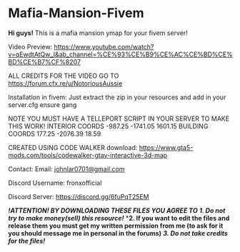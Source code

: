 # Mafia-Mansion-Fivem
**Hi guys!**
This is a mafia mansion ymap for your fivem server!

Video Preview:
https://www.youtube.com/watch?v=qEwdtAtQw_I&ab_channel=%CE%93%CE%B9%CE%AC%CE%BD%CE%BD%CE%B7%CF%8207

ALL CREDITS FOR THE VIDEO GO TO https://forum.cfx.re/u/NotoriousAussie

Installation in fivem:
Just extract the zip in your resources and add in your server.cfg ensure gang

NOTE YOU MUST HAVE A TELLEPORT SCRIPT IN YOUR SERVER TO MAKE THIS WORK!
INTERIOR COORDS -987.25 -1741.05 1601.15
BUILDING COORDS 177.25 -2076.39 18.59

CREATED USING CODE WALKER download: https://www.gta5-mods.com/tools/codewalker-gtav-interactive-3d-map

Contact: Email: johnlar0701@gmail.com

Discord Username: fronxofficial

Discord Server: https://discord.gg/6fuPqT25EM

***!ATTENTION! BY DOWNLOADING THESE FILES YOU AGREE TO***
***1. Do not try to make money(sell) this resource!***
***2. If you want to edit the files and release them you must get my written permission from me (to ask for it you should message me in personal in the forums)**
***3. Do not take credits for the files!***
